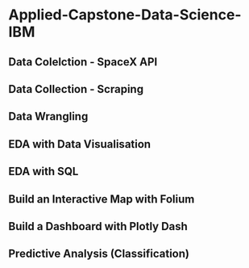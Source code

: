 # Applied-Capstone-Data-Science-IBM
## Data Colelction - SpaceX API
## Data Collection - Scraping
## Data Wrangling
## EDA with Data Visualisation
## EDA with SQL
## Build an Interactive Map with Folium
## Build a Dashboard with Plotly Dash
## Predictive Analysis (Classification)

